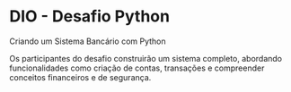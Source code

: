 # DIO - Desafio Python
Criando um Sistema Bancário com Python

Os participantes do desafio construirão um sistema completo, abordando funcionalidades como criação de contas, transações e compreender conceitos financeiros e de segurança.
